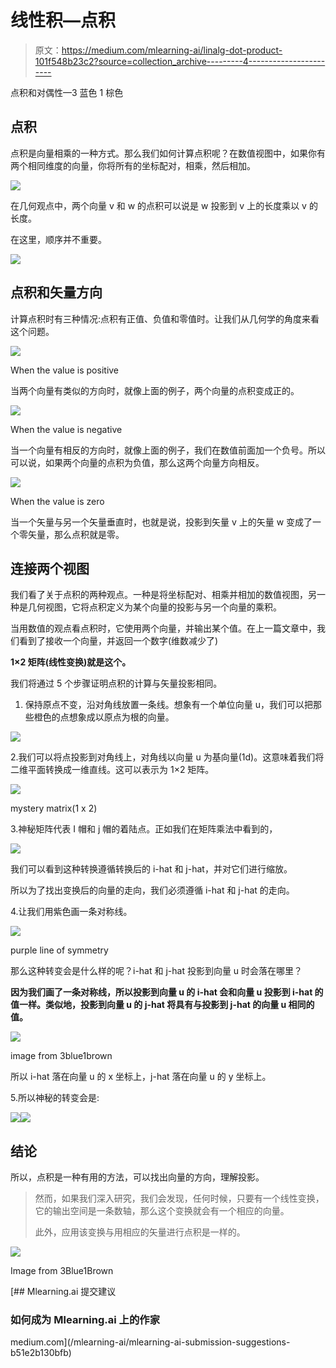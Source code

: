 # 线性积—点积

> 原文：<https://medium.com/mlearning-ai/linalg-dot-product-101f548b23c2?source=collection_archive---------4----------------------->

点积和对偶性—3 蓝色 1 棕色

## 点积

点积是向量相乘的一种方式。那么我们如何计算点积呢？在数值视图中，如果你有两个相同维度的向量，你将所有的坐标配对，相乘，然后相加。

![](img/1d4b688a0250ccb69d3ee8dafa6a7b4b.png)

在几何观点中，两个向量 v 和 w 的点积可以说是 w 投影到 v 上的长度乘以 v 的长度。

在这里，顺序并不重要。

![](img/5e81034d913b0fce1dc1048acf46c18e.png)

## 点积和矢量方向

计算点积时有三种情况:点积有正值、负值和零值时。让我们从几何学的角度来看这个问题。

![](img/28d4175634d770a0c48131d80c4d59ad.png)

When the value is positive

当两个向量有类似的方向时，就像上面的例子，两个向量的点积变成正的。

![](img/2c246ce3e38a3338a6e8b464960caf35.png)

When the value is negative

当一个向量有相反的方向时，就像上面的例子，我们在数值前面加一个负号。所以可以说，如果两个向量的点积为负值，那么这两个向量方向相反。

![](img/5c537bf80f6d8a81bcfc03ca1441e08c.png)

When the value is zero

当一个矢量与另一个矢量垂直时，也就是说，投影到矢量 v 上的矢量 w 变成了一个零矢量，那么点积就是零。

## 连接两个视图

我们看了关于点积的两种观点。一种是将坐标配对、相乘并相加的数值视图，另一种是几何视图，它将点积定义为某个向量的投影与另一个向量的乘积。

当用数值的观点看点积时，它使用两个向量，并输出某个值。在上一篇文章中，我们看到了接收一个向量，并返回一个数字(维数减少了)

**1×2 矩阵(线性变换)就是这个。**

我们将通过 5 个步骤证明点积的计算与矢量投影相同。

1.  保持原点不变，沿对角线放置一条线。想象有一个单位向量 u，我们可以把那些橙色的点想象成以原点为根的向量。

![](img/fe5f4e93fa74db012c32baf5ed454165.png)

2.我们可以将点投影到对角线上，对角线以向量 u 为基向量(1d)。这意味着我们将二维平面转换成一维直线。这可以表示为 1×2 矩阵。

![](img/9e3a43aceef2a1ca44b60926734df094.png)

mystery matrix(1 x 2)

3.神秘矩阵代表 I 帽和 j 帽的着陆点。正如我们在矩阵乘法中看到的，

![](img/51fe3e7b2d3024df3de0f2c7ef80b807.png)

我们可以看到这种转换遵循转换后的 i-hat 和 j-hat，并对它们进行缩放。

所以为了找出变换后的向量的走向，我们必须遵循 i-hat 和 j-hat 的走向。

4.让我们用紫色画一条对称线。

![](img/32f693ee0d5efeac431bcd9fa0e9f243.png)

purple line of symmetry

那么这种转变会是什么样的呢？i-hat 和 j-hat 投影到向量 u 时会落在哪里？

**因为我们画了一条对称线，所以投影到向量 u 的 i-hat 会和向量 u 投影到 i-hat 的值一样。类似地，投影到向量 u 的 j-hat 将具有与投影到 j-hat 的向量 u 相同的值。**

![](img/9561447e6fe6f2ca06ec753793ea890b.png)

image from 3blue1brown

所以 i-hat 落在向量 u 的 x 坐标上，j-hat 落在向量 u 的 y 坐标上。

5.所以神秘的转变会是:

![](img/012f6b2e93bc82504ece37319a8c4566.png)![](img/a3740da2d191b3700b164382fb56eed9.png)

## 结论

所以，点积是一种有用的方法，可以找出向量的方向，理解投影。

> 然而，如果我们深入研究，我们会发现，任何时候，只要有一个线性变换，它的输出空间是一条数轴，那么这个变换就会有一个相应的向量。
> 
> 此外，应用该变换与用相应的矢量进行点积是一样的。

![](img/7c7af4a0f066ba4e5ebfec9f221a417b.png)

Image from 3Blue1Brown

[](/mlearning-ai/mlearning-ai-submission-suggestions-b51e2b130bfb) [## Mlearning.ai 提交建议

### 如何成为 Mlearning.ai 上的作家

medium.com](/mlearning-ai/mlearning-ai-submission-suggestions-b51e2b130bfb)